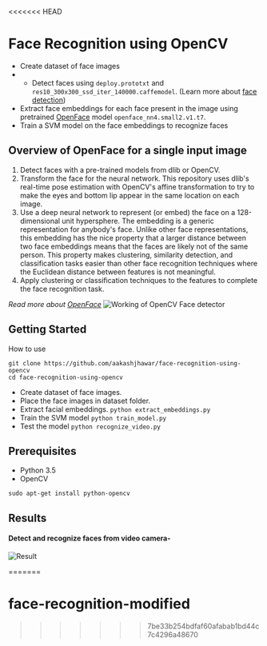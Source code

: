 <<<<<<< HEAD
# Face Recognition using OpenCV
 - Create dataset of face images
 - - Detect faces using ```deploy.prototxt``` and ```res10_300x300_ssd_iter_140000.caffemodel```. (Learn more about [face detection](https://github.com/aakashjhawar/face-detection))
 - Extract face embeddings for each face present in the image using pretrained [OpenFace](https://cmusatyalab.github.io/openface/) model ```openface_nn4.small2.v1.t7```. 
 - Train a SVM model on the face embeddings to recognize faces 

## Overview of OpenFace for a single input image
1. Detect faces with a pre-trained models from dlib or OpenCV.
2. Transform the face for the neural network. This repository uses dlib's real-time pose estimation with OpenCV's affine transformation to try to make the eyes and bottom lip appear in the same location on each image.
3. Use a deep neural network to represent (or embed) the face on a 128-dimensional unit hypersphere. The embedding is a generic representation for anybody's face. Unlike other face representations, this embedding has the nice property that a larger distance between two face embeddings means that the faces are likely not of the same person. This property makes clustering, similarity detection, and classification tasks easier than other face recognition techniques where the Euclidean distance between features is not meaningful.
4. Apply clustering or classification techniques to the features to complete the face recognition task.

*Read more about [OpenFace](https://cmusatyalab.github.io/openface/)*
![Working of OpenCV Face detector](https://github.com/aakashjhawar/face-recognition-using-opencv/blob/master/images/openface.jpg)

## Getting Started
How to use
```    
git clone https://github.com/aakashjhawar/face-recognition-using-opencv
cd face-recognition-using-opencv
```
 - Create dataset of face images.
 - Place the face images in dataset folder.
 - Extract facial embeddings.
```python extract_embeddings.py```
 - Train the SVM model
```python train_model.py```
 - Test the model
```python recognize_video.py```

## Prerequisites

- Python 3.5
- OpenCV
```
sudo apt-get install python-opencv
```

## Results 

#### Detect and recognize faces from video camera-
![Result](https://github.com/aakashjhawar/face-recognition-using-opencv/blob/master/images/output1.png)


=======
# face-recognition-modified
>>>>>>> 7be33b254bdfaf60afabab1bd44c7c4296a48670
